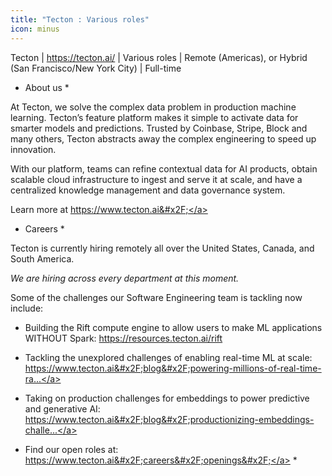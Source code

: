 ```yaml
---
title: "Tecton : Various roles"
icon: minus
---
```

Tecton | <a href="https:&#x2F;&#x2F;tecton.ai&#x2F;" rel="nofollow">https:&#x2F;&#x2F;tecton.ai&#x2F;</a> | Various roles | Remote (Americas), or Hybrid (San Francisco&#x2F;New York City) | Full-time

* About us *

At Tecton, we solve the complex data problem in production machine learning. Tecton’s feature platform makes it simple to activate data for smarter models and predictions.  Trusted by Coinbase, Stripe, Block and many others, Tecton abstracts away the complex engineering to speed up innovation.

With our platform, teams can refine contextual data for AI products, obtain scalable cloud infrastructure to ingest and serve it at scale, and have a centralized knowledge management and data governance system.

Learn more at <a href="https:&#x2F;&#x2F;www.tecton.ai&#x2F;" rel="nofollow">https:&#x2F;&#x2F;www.tecton.ai&#x2F;</a>

* Careers *

Tecton is currently hiring remotely all over the United States, Canada, and South America.

*We are hiring across every department at this moment.*

Some of the challenges our Software Engineering team is tackling now include:

- Building the Rift compute engine to allow users to make ML applications WITHOUT Spark: <a href="https:&#x2F;&#x2F;resources.tecton.ai&#x2F;rift" rel="nofollow">https:&#x2F;&#x2F;resources.tecton.ai&#x2F;rift</a>

- Tackling the unexplored challenges of enabling real-time ML at scale: <a href="https:&#x2F;&#x2F;www.tecton.ai&#x2F;blog&#x2F;powering-millions-of-real-time-rankings-with-production-ai&#x2F;" rel="nofollow">https:&#x2F;&#x2F;www.tecton.ai&#x2F;blog&#x2F;powering-millions-of-real-time-ra...</a>

- Taking on production challenges for embeddings to power predictive and generative AI: <a href="https:&#x2F;&#x2F;www.tecton.ai&#x2F;blog&#x2F;productionizing-embeddings-challenges-and-a-path-forward&#x2F;" rel="nofollow">https:&#x2F;&#x2F;www.tecton.ai&#x2F;blog&#x2F;productionizing-embeddings-challe...</a>

* Find our open roles at: <a href="https:&#x2F;&#x2F;www.tecton.ai&#x2F;careers&#x2F;openings&#x2F;" rel="nofollow">https:&#x2F;&#x2F;www.tecton.ai&#x2F;careers&#x2F;openings&#x2F;</a> *
